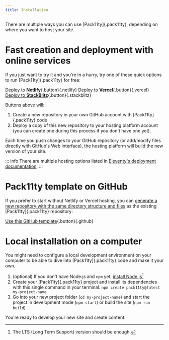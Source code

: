 ```yaml
---
title: Installation
---
```


There are multiple ways you can use [Pack11ty]{.pack11ty}, depending on where you want to host your site.

# Fast creation and deployment with online services

If you just want to try it and you're in a hurry, try one of these quick options to run [Pack11ty]{.pack11ty} for free:

[Deploy to **Netlify**](https://app.netlify.com/start/deploy?repository=https://github.com/nhoizey/pack11ty&stack=cms){.button}{.netlify} [Deploy to **Vercel**](https://vercel.com/new/clone?repository-url=https://github.com/nhoizey/pack11ty){.button}{.vercel} [Deploy to **StackBlitz**](https://stackblitz.com/github/nhoizey/pack11ty){.button}{.stackblitz}

Buttons above will:

1. Create a new repository in your own GitHub account with [Pack11ty]{.pack11ty} code
1. Deploy a copy of this new repository to your hosting platform account (you can create one during this process if you don't have one yet).

Each time you push changes to your GitHub repository (or add/modify files directly with GitHub's Web interface), the hosting platform will build the new version of your site.

::: info
There are multiple hosting options listed in [Eleventy's deployment documentation](https://www.11ty.dev/docs/deployment/).
:::

# Pack11ty template on GitHub

If you prefer to start without Netlify or Vercel hosting, you can [generate a new repository with the same directory structure and files](https://docs.github.com/en/repositories/creating-and-managing-repositories/creating-a-repository-from-a-template) as the existing [Pack11ty]{.pack11ty} repository:

[Use this GitHub template](https://github.com/nhoizey/pack11ty/generate){.button}{.github}

# Local installation on a computer

You might need to configure a local development environment on your computer to be able to dive into [Pack11ty]{.pack11ty} code and make it your own.

1. (optional) If you don't have Node.js and `npm` yet, [install Node.js](https://nodejs.org/en/)[^lts]
1. Create your [Pack11ty]{.pack11ty} project and install its dependencies with this single command in your terminal: `npm create pack11ty@latest my-project-name`
1. Go into your new project folder (`cd my-project-name`) and start the project in development mode (`npm start`) or build the site (`npm run build`)

[^lts]: The LTS (Long Term Support) version should be enough.

You're ready to develop your new site and create content.
